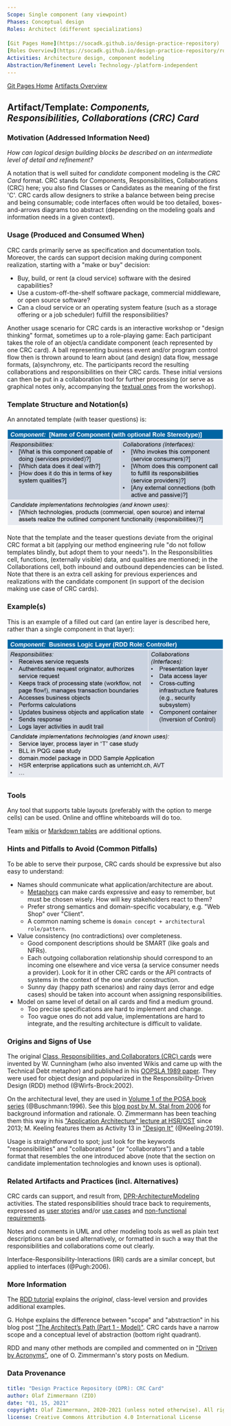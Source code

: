 ```yaml
---
Scope: Single component (any viewpoint)
Phases: Conceptual design 
Roles: Architect (different specializations)

[Git Pages Home](https://socadk.github.io/design-practice-repository)
[Roles Overview](https://socadk.github.io/design-practice-repository/roles)
Activities: Architecture design, component modeling 
Abstraction/Refinement Level: Technology-/platform-independent
---
```


[Git Pages Home](https://socadk.github.io/design-practice-repository)
[Artifacts Overview](https://socadk.github.io/design-practice-repository/artifact-templates)


Artifact/Template: *Components, Responsibilities, Collaborations (CRC) Card*
----------------------------------------------------------------------------
<!--Alternate names or candidate names) can be listed as "Also known as " here.-->

### Motivation (Addressed Information Need) 
*How can logical design building blocks be described on an intermediate level of detail and refinement?*

A notation that is well suited for *candidate* component modeling is the *CRC Card* format. CRC stands for Components, Responsibilities, Collaborations (CRC) here; you also find Classes or Candidates as the meaning of the first 'C'. CRC cards allow designers to strike a balance between being precise and being consumable; code interfaces often would be too detailed, boxes-and-arrows diagrams too abstract (depending on the modeling goals and information needs in a given context).


### Usage (Produced and Consumed When)
<!--AA/AS/AE, must identify the producing role and the target audience-->
 
CRC cards primarily serve as specification and documentation tools. Moreover, the cards can support decision making during component realization, starting with a "make or buy" decision: 

* Buy, build, or rent (a cloud service) software with the desired capabilities?
* Use a custom-off-the-shelf software package, commercial middleware, or open source software? 
* Can a cloud service or an operating system feature (such as a storage offering or a job scheduler) fulfill the responsibilities?

Another usage scenario for CRC cards is an interactive workshop or "design thinking" format, sometimes up to a role-playing game: Each participant takes the role of an object/a candidate component (each represented by one CRC card). A ball representing business event and/or program control flow then is thrown around to learn about (and design) data flow, message formats, (a)synchrony, etc. The participants record the resulting collaborations and responsibilities on their CRC cards. These initial versions can then be put in a collaboration tool for further processing (or serve as graphical notes only, accompanying the [textual ones](https://ozimmer.ch/authoring/2020/07/02/ReviewAndMeetingMarkup.html) from the workshop).


### Template Structure and Notation(s)

An annotated template (with teaser questions) is:

![CRC Card Notation Explained](./images/ZIO-CRCCardNotationExplained.png)

Note that the template and the teaser questions deviate from the original CRC format a bit (applying our method engineering rule "do not follow templates blindly, but adopt them to your needs"). In the Responsibilities cell, functions, (externally visible) data, and qualities are mentioned; in the Collaborations cell, both inbound and outbound dependencies can be listed. Note that there is an extra cell asking for previous experiences and realizations with the candidate component (in support of the decision making use case of CRC cards).

### Example(s)

This is an example of a filled out card (an entire layer is described here, rather than a single component in that layer):

<!-- IH CE: two more comments on figure -->

![CRC Card Notation Example](./images/ZIO-CRCCardNotationExample.png)

### Tools
<!--From AA, should call out what one needs to be able to do on beginner, intermediate, advanced level; as a team -->
Any tool that supports table layouts (preferably with the option to merge cells) can be used. Online and offline whiteboards will do too. 

Team [wikis](https://en.wikipedia.org/wiki/Wiki) or [Markdown tables](https://www.markdownguide.org/extended-syntax/) are additional options.


### Hints and Pitfalls to Avoid (Common Pitfalls)

To be able to serve their purpose, CRC cards should be expressive but also easy to understand:

* Names should communicate what application/architecture are about.
    * [Metaphors](https://www.agilealliance.org/resources/videos/making-metaphors-that-matter/) can make cards expressive and easy to remember, but must be chosen wisely. How will key stakeholders react to them?
    * Prefer strong semantics and domain-specific vocabulary, e.g. "Web Shop" over "Client".
    * A common naming scheme is `domain concept + architectural role/pattern`.
* Value consistency (no contradictions) over completeness.
    * Good component descriptions should be SMART (like goals and NFRs).
    * Each outgoing collaboration relationship should correspond to an incoming one elsewhere and vice versa (a service consumer needs a provider). Look for it in other CRC cards or the API contracts of systems in the context of the one under construction.
    * Sunny day (happy path scenarios) and rainy days (error and edge cases) should be taken into account when assigning responsibilities.
* Model on same level of detail on all cards and find a medium ground.
    * Too precise specifications are hard to implement and change.
    * Too vague ones do not add value, implementations are hard to integrate, and the resulting architecture is difficult to validate.


### Origins and Signs of Use
<!-- From PLOPs and from AA-->
The original [Class, Responsibilities, and Collaborators (CRC) cards](http://agilemodeling.com/artifacts/crcModel.htm) were invented by W. Cunningham (who also invented Wikis and came up with the Technical Debt metaphor) and published in his [OOPSLA 1989 paper](http://c2.com/doc/oopsla89/paper.html). They were used for object design and popularized in the Responsibility-Driven Design (RDD) method (@Wirfs-Brock:2002). 

On the architectural level, they are used in [Volume 1 of the POSA book series](https://www.wiley.com/en-us/Pattern+Oriented+Software+Architecture%2C+Volume+1%2C+A+System+of+Patterns-p-9780471958697) (@Buschmann:1996). See this [blog post by M. Stal from 2006](http://stal.blogspot.ch/2006/12/architects-toolset-crc-cards.html) for background information and rationale. O. Zimmermann has been teaching them this way in his ["Application Architecture" lecture at HSR/OST](https://www.ifs.hsr.ch/Olaf-Zimmermann.11623.0.html?&L=4) since 2013; M. Keeling features them as Activity 13 in ["Design It"](https://pragprog.com/titles/mkdsa/design-it/) (@Keeling:2019).

Usage is straightforward to spot; just look for the keywords "responsibilities" and "collaborations" (or "collaborators") and a table format that resembles the one introduced above (note that the section on candidate implementation technologies and known uses is optional).


### Related Artifacts and Practices (incl. Alternatives)
CRC cards can support, and result from, [DPR-ArchitectureModeling](../activities/DPR-ArchitectureModeling.md) activities. The stated responsibilities should trace back to requirements, expressed as [user stories](DPR-UserStory.md) and/or [use cases](DPR-UseCase.md) and [non-functional requirements](../activities/DPR-SMART-NFR-Elicitation.md).

Notes and comments in UML and other modeling tools as well as plain text descriptions can be used alternatively, or formatted in such a way that the responsibilities and collaborations come out clearly.

Interface-Responsibility-Interactions (IRI) cards are a similar concept, but applied to interfaces (@Pugh:2006).


### More Information
The [RDD tutorial](http://www.wirfs-brock.com/PDFs/A_Brief-Tour-of-RDD.pdf) explains the *original*, class-level version and provides additional examples.

G. Hohpe explains the difference between "scope" and "abstraction" in his blog post ["The Architect’s Path (Part 1 - Model)"](https://architectelevator.com/architecture/architect-path/). CRC cards have a narrow scope and a conceptual level of abstraction (bottom right quadrant).

RDD and many other methods are compiled and commented on in ["Driven by Acronyms"](https://medium.com/olzzio/driven-by-acronyms-e1568b73e4aa), one of O. Zimmermann's story posts on Medium.


### Data Provenance 

```yaml
title: "Design Practice Repository (DPR): CRC Card"
author: Olaf Zimmermann (ZIO)
date: "01, 15, 2021"
copyright: Olaf Zimmermann, 2020-2021 (unless noted otherwise). All rights reserved.
license: Creative Commons Attribution 4.0 International License
```

<!--
# References
[C-99]: # (Comment: References will be added here automatically when using -bibliography option of pandoc command)
-->